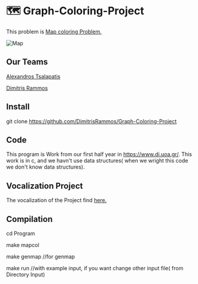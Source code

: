 # :world_map: Graph-Coloring-Project

This problem is [Map coloring Problem.](https://en.wikipedia.org/wiki/Map_coloring)

![Map](https://upload.wikimedia.org/wikipedia/commons/thumb/4/4a/World_map_with_four_colours.svg/2543px-World_map_with_four_colours.svg.png)

## Our Teams
[Alexandros Tsalapatis](https://github.com/Alex-techlab-dotcom)

[Dimitris Rammos](https://github.com/DimitrisRammos)

## Install

git clone https://github.com/DimitrisRammos/Graph-Coloring-Project

## Code
This program is Work from our first half   year in https://www.di.uoa.gr/.
This work is in c, and we havn't use data structures( when we wright this code we don't know data structures).

## Vocalization Project
The vocalization of the Project find [here.](https://github.com/DimitrisRammos/Graph-Coloring-Project/blob/main/iphw1920_4.pdf)


## Compilation

cd Program

make mapcol

make genmap //for genmap

make run //with example input, if you want change other input file( from Directory Input)

